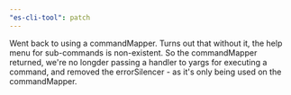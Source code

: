 ```yaml
---
"es-cli-tool": patch
---
```


Went back to using a commandMapper. Turns out that without it, the help menu for sub-commands is non-existent. So the commandMapper returned, we're no longder passing a handler to yargs for executing a command, and removed the errorSilencer - as it's only being used on the commandMapper.
